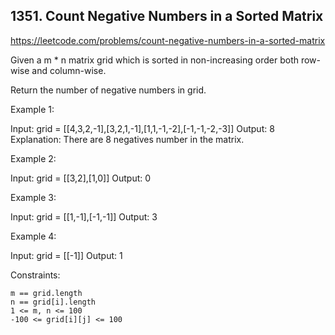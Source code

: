 ## 1351. Count Negative Numbers in a Sorted Matrix

https://leetcode.com/problems/count-negative-numbers-in-a-sorted-matrix

Given a m \* n matrix grid which is sorted in non-increasing order both row-wise and column-wise.

Return the number of negative numbers in grid.

Example 1:

Input: grid = [[4,3,2,-1],[3,2,1,-1],[1,1,-1,-2],[-1,-1,-2,-3]]
Output: 8
Explanation: There are 8 negatives number in the matrix.

Example 2:

Input: grid = [[3,2],[1,0]]
Output: 0

Example 3:

Input: grid = [[1,-1],[-1,-1]]
Output: 3

Example 4:

Input: grid = [[-1]]
Output: 1

Constraints:

    m == grid.length
    n == grid[i].length
    1 <= m, n <= 100
    -100 <= grid[i][j] <= 100
